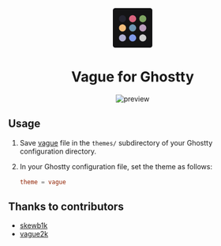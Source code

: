 <div align="center">
  <img height="80" alt="icon" src="https://github.com/vague-theme/vague/blob/main/assets/icon.png?raw=true" />
  <h1>Vague for Ghostty</h1>
  <img alt="preview" src="https://github.com/user-attachments/assets/5589f855-fec1-4aea-a833-53b13caf690a" />
</div>

## Usage

1. Save [vague](vague) file in the `themes/` subdirectory of your Ghostty configuration directory.

2. In your Ghostty configuration file, set the theme as follows:
   ```conf
   theme = vague
   ```

## Thanks to contributors

- [skewb1k](https://github.com/skewb1k)
- [vague2k](https://github.com/vague2k)
